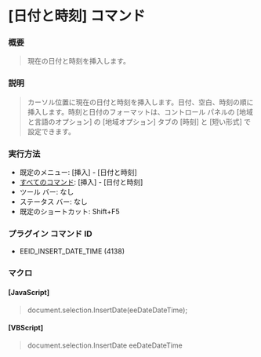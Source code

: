 # \[日付と時刻\] コマンド

### 概要

> 現在の日付と時刻を挿入します。

### 説明

> カーソル位置に現在の日付と時刻を挿入します。日付、空白、時刻の順に挿入します。時刻と日付のフォーマットは、コントロール パネルの
> \[地域と言語のオプション\] の \[地域オプション\] タブの \[時刻\] と \[短い形式\] で設定できます。

### 実行方法

- 既定のメニュー: \[挿入\] \- \[日付と時刻\]
- [すべてのコマンド](../../glossary/allcommands): \[挿入\] \- \[日付と時刻\]
- ツール バー: なし
- ステータス バー: なし
- 既定のショートカット: Shift+F5

### プラグイン コマンド ID

- EEID\_INSERT\_DATE\_TIME (4138)

### マクロ

#### \[JavaScript\]

> document.selection.InsertDate(eeDateDateTime);

#### \[VBScript\]

> document.selection.InsertDate eeDateDateTime
